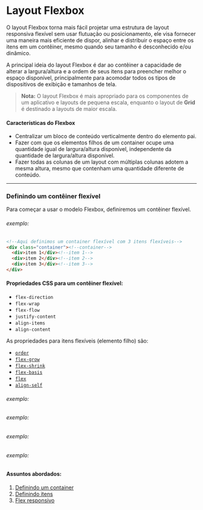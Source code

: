 # Layout Flexbox

O layout Flexbox torna mais fácil projetar uma estrutura de layout responsiva flexível sem usar flutuação ou posicionamento, ele visa fornecer uma maneira mais eficiente de dispor, alinhar e distribuir o espaço entre os itens em um contêiner, mesmo quando seu tamanho é desconhecido e/ou dinâmico.

A principal ideia do layout Flexbox é dar ao contêiner a capacidade de alterar a largura/altura e a ordem de seus itens para preencher melhor o espaço disponível, principalmente para acomodar todos os tipos de dispositivos de exibição e tamanhos de tela. 

> **Nota:** O layout Flexbox é mais apropriado para os componentes de um aplicativo e layouts de pequena escala, enquanto o layout de **Grid** é destinado a layouts de maior escala.

#### Características do Flexbox

- Centralizar um bloco de conteúdo verticalmente dentro do elemento pai.
- Fazer com que os elementos filhos de um container ocupe uma quantidade igual de largura/altura disponível, independente da quantidade de largura/altura disponível.
- Fazer todas as colunas de um layout com múltiplas colunas adotem a mesma altura, mesmo que contenham uma quantidade diferente de conteúdo.

---

### Definindo um contêiner flexível 

Para começar a usar o modelo Flexbox, definiremos um contêiner flexível. 

###### exemplo:

```html
<!--Aqui definimos um container flexível com 3 itens flexíveis-->
<div class="container"><!--container-->
  <div>item 1</div><!--item 1-->
  <div>item 2</div><!--item 2-->
  <div>item 3</div><!--item 3-->
</div>
```



#### Propriedades CSS para um contêiner flexível:

- `flex-direction`
- `flex-wrap`
- `flex-flow`
- `justify-content`
- `align-items`
- `align-content`







As propriedades para itens flexíveis (elemento filho) são:

- [`order`]()
- [`flex-grow`]()
- [`flex-shrink`](k)
- [`flex-basis`]()
- [`flex`]()
- [`align-self`]()



###### exemplo:





###### exemplo:





###### exemplo:





###### exemplo:

#### Assuntos abordados: 



1. [Definindo um container](aulas/25.2-container)
2. [Definindo itens](aulas/25.3-itens)
3. [Flex responsivo](aulas/25.4-responsive)
